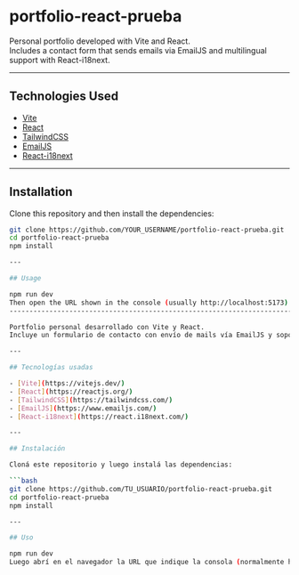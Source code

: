 # portfolio-react-prueba

Personal portfolio developed with Vite and React.  
Includes a contact form that sends emails via EmailJS and multilingual support with React-i18next.

---

## Technologies Used

- [Vite](https://vitejs.dev/)  
- [React](https://reactjs.org/)  
- [TailwindCSS](https://tailwindcss.com/)  
- [EmailJS](https://www.emailjs.com/)  
- [React-i18next](https://react.i18next.com/)  

---

## Installation

Clone this repository and then install the dependencies:

```bash
git clone https://github.com/YOUR_USERNAME/portfolio-react-prueba.git
cd portfolio-react-prueba
npm install

---

## Usage

npm run dev
Then open the URL shown in the console (usually http://localhost:5173) in your browser.
-------------------------------------------------------------------------

Portfolio personal desarrollado con Vite y React.  
Incluye un formulario de contacto con envío de mails vía EmailJS y soporte para múltiples idiomas con React-i18next.

---

## Tecnologías usadas

- [Vite](https://vitejs.dev/)  
- [React](https://reactjs.org/)  
- [TailwindCSS](https://tailwindcss.com/)  
- [EmailJS](https://www.emailjs.com/)  
- [React-i18next](https://react.i18next.com/)  

---

## Instalación

Cloná este repositorio y luego instalá las dependencias:

```bash
git clone https://github.com/TU_USUARIO/portfolio-react-prueba.git
cd portfolio-react-prueba
npm install

---

## Uso

npm run dev
Luego abrí en el navegador la URL que indique la consola (normalmente http://localhost:5173).
